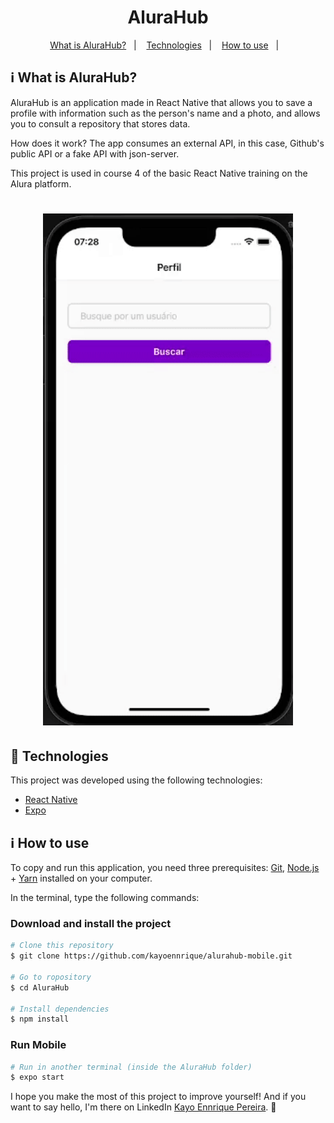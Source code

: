 <h1 align="center">
AluraHub
</h1>

<p align="center">
  <a href="#information_source-what-is-going-online">What is AluraHub?</a>&nbsp;&nbsp;&nbsp;|&nbsp;&nbsp;&nbsp;
  <a href="#rocket-Technologies">Technologies</a>&nbsp;&nbsp;&nbsp;|&nbsp;&nbsp;&nbsp;
  <a href="#information_source-how-to-use">How to use</a>&nbsp;&nbsp;&nbsp;|&nbsp;&nbsp;&nbsp;
</p>

## :information_source: What is AluraHub?

AluraHub is an application made in React Native that allows you to save a profile with information such as the person's name and a photo, and allows you to consult a repository that stores data.

How does it work? The app consumes an external API, in this case, Github's public API or a fake API with json-server.

This project is used in course 4 of the basic React Native training on the Alura platform.

<h1 align="center">
    <img alt="Demonstracao" title="Demonstracao" src=".images/ficando-online-newdesign.gif" width="400px" />
</h1>

## :rocket: Technologies

This project was developed using the following technologies:

- [React Native][rn]
- [Expo][expo]

## :information_source: How to use

To copy and run this application, you need three prerequisites: [Git](https://git-scm.com), [Node.js][nodejs] + [Yarn][yarn] installed on your computer.

In the terminal, type the following commands:

### Download and install the project

```bash
# Clone this repository
$ git clone https://github.com/kayoennrique/alurahub-mobile.git

# Go to ropository
$ cd AluraHub

# Install dependencies
$ npm install
```

### Run Mobile

```bash
# Run in another terminal (inside the AluraHub folder)
$ expo start
```

I hope you make the most of this project to improve yourself! And if you want to say hello, I'm there on LinkedIn [Kayo Ennrique Pereira](https://www.linkedin.com/in/kayoennrique/). :wave:

[nodejs]: https://nodejs.org/
[expo]: https://docs.expo.dev/
[rn]: https://facebook.github.io/react-native/
[yarn]: https://yarnpkg.com/
